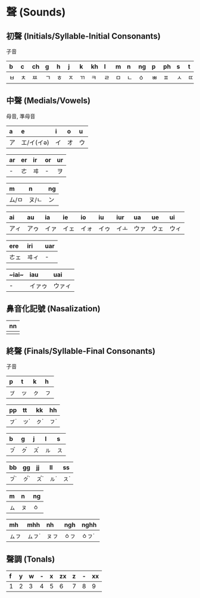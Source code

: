 # 聲 (Sounds)

## 初聲 (Initials/Syllable-Initial Consonants)

子音

| b | c | ch | g | h | j | k | kh | l | m | n | ng | p | ph | s | t | th |
| :--- | :--- | :--- | :--- | :--- | :--- | :--- | :--- | :--- | :--- | :--- | :--- | :--- | :--- | :--- | :--- | :--- |
| ㅂ | ㅊ | ㅉ | ㄱ | ㅎ | ㅈ | ㄲ | ㅋ | ㄹ | ㅁ | ㄴ | ㆁ | ㅃ | ㅍ | ㅅ | ㄸ | ㅌ |

## 中聲 (Medials/Vowels)

母音, 準母音

| a | e | i | o | u |
| :--- | :--- | :--- | :--- | :--- |
| ア | エ/イ(イə) | イ | オ | ウ |

| ar | er | ir | or | ur |
| :--- | :--- | :--- | :--- | :--- |
| - | ㄜ | ヰ | - | ヲ |

| m | n | ng |
| :--- | :--- | :--- |
| ム/ㅁ | ヌ/ㄴ | ン |

| ai | au | ia | ie | io | iu | iur | ua | ue | ui |
| :--- | :--- | :--- | :--- | :--- | :--- | :--- | :--- | :--- | :--- |
| アィ | アゥ | イァ | イェ | イォ | イゥ | イㅗ | ウァ | ウェ | ウィ |

| ere | iri | uar |
| :--- | :--- | :--- |
| ㄜェ | ヰィ | - |

| ~iai~ | iau | uai |
| :--- | :--- | :--- |
| - | イァゥ | ウァィ |

## 鼻音化記號 (Nasalization)

| nn |
| :--- |
||

## 終聲 (Finals/Syllable-Final Consonants)

子音

| p | t | k | h |
| :--- | :--- | :--- | :--- |
| ㇷ゚ | ッ | ㇰ | ㇷ |

| pp | tt | kk | hh |
| :--- | :--- | :--- | :--- |
| ㇷ゚˙ | ッ˙ | ㇰ˙ | ㇷ˙ |

| b | g | j | l | s |
| :--- | :--- | :--- | :--- | :--- |
| ㇷ゙ | ㇰ゙ | ㇲ゙ | ㇽ | ㇲ |

| bb | gg | jj | ll | ss |
| :--- | :--- | :--- | :--- | :--- |
| ㇷ゙˙ | ㇰ゙˙ | ㇲ゙˙ | ㇽ˙ | ㇲ˙ |

| m | n | ng |
| :--- | :--- | :--- |
| ㇺ | ㇴ | ㆁ |

| mh | mhh | nh | ngh | nghh |
| :--- | :--- | :--- | :--- | :--- |
| ㇺㇷ | ㇺㇷ˙ | ㇴㇷ | ㆁㇷ | ㆁㇷ˙ |

## 聲調 (Tonals)

| f | y | w | - | x | zx | z | - | xx |
| :--- | :--- | :--- | :--- | :--- | :--- | :--- | :--- | :--- |
| 1 | 2 | 3 | 4 | 5 | 6 | 7 | 8 | 9 |
